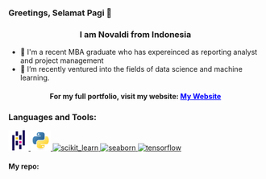 ### Greetings, Selamat Pagi 👋

<!--
**envaldy/envaldy** is a ✨ _special_ ✨ repository because its `README.md` (this file) appears on your GitHub profile.

Here are some ideas to get you started:-->

<h3 align="center">I am Novaldi from Indonesia</h3>

- 🔭 I'm a recent MBA graduate who has expereinced as reporting analyst and project management
- 🌱 I’m recently ventured into the fields of data science and machine learning.

<h4 align="center">For my full portfolio, visit my website: <a href="https://envaldy.github.io/" style="color: blue;">My Website</a></h4>


<p align="left">
</p>

<h3 align="left">Languages and Tools:</h3>
<p align="left"> <a href="https://pandas.pydata.org/" target="_blank" rel="noreferrer"> <img src="https://raw.githubusercontent.com/devicons/devicon/2ae2a900d2f041da66e950e4d48052658d850630/icons/pandas/pandas-original.svg" alt="pandas" width="40" height="40"/> </a> <a href="https://www.python.org" target="_blank" rel="noreferrer"> <img src="https://raw.githubusercontent.com/devicons/devicon/master/icons/python/python-original.svg" alt="python" width="40" height="40"/> </a> <a href="https://scikit-learn.org/" target="_blank" rel="noreferrer"> <img src="https://upload.wikimedia.org/wikipedia/commons/0/05/Scikit_learn_logo_small.svg" alt="scikit_learn" width="40" height="40"/> </a> <a href="https://seaborn.pydata.org/" target="_blank" rel="noreferrer"> <img src="https://seaborn.pydata.org/_images/logo-mark-lightbg.svg" alt="seaborn" width="40" height="40"/> </a> <a href="https://www.tensorflow.org" target="_blank" rel="noreferrer"> <img src="https://www.vectorlogo.zone/logos/tensorflow/tensorflow-icon.svg" alt="tensorflow" width="40" height="40"/> </a> </p>

<h4 align="left">My repo:</h4>

